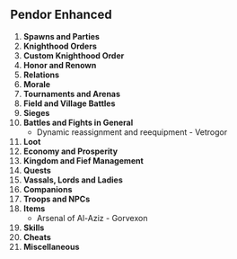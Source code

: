 ## Pendor Enhanced

1. **Spawns and Parties**
2. **Knighthood Orders**
3. **Custom Knighthood Order**
4. **Honor and Renown**
5. **Relations**
6. **Morale**
7. **Tournaments and Arenas**
8. **Field and Village Battles**
9. **Sieges**
10. **Battles and Fights in General**
    - Dynamic reassignment and reequipment - Vetrogor
11. **Loot**
12. **Economy and Prosperity**
13. **Kingdom and Fief Management**
14. **Quests**
15. **Vassals, Lords and Ladies**
16. **Companions**
17. **Troops and NPCs**
18. **Items**
    - Arsenal of Al-Aziz - Gorvexon
19. **Skills**
20. **Cheats**
21. **Miscellaneous**
      